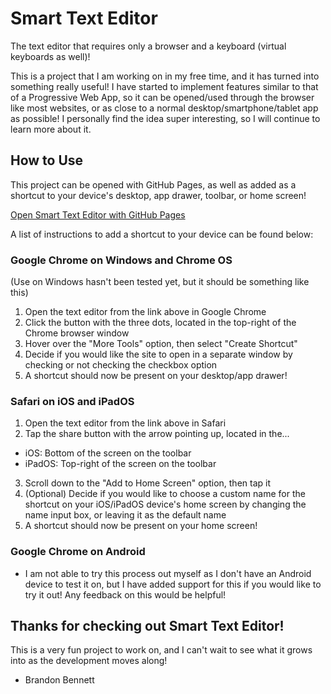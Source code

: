 # Smart Text Editor
The text editor that requires only a browser and a keyboard (virtual keyboards as well)!

This is a project that I am working on in my free time, and it has turned into something really useful!
I have started to implement features similar to that of a Progressive Web App, so it can be opened/used through the browser like most websites, or as close to a normal desktop/smartphone/tablet app as possible! I personally find the idea super interesting, so I will continue to learn more about it.

## How to Use
This project can be opened with GitHub Pages, as well as added as a shortcut to your device's desktop, app drawer, toolbar, or home screen!

[Open Smart Text Editor with GitHub Pages](https://offroaders123.github.io/Smart-Text-Editor/Smart%20Text%20Editor.html)

A list of instructions to add a shortcut to your device can be found below:

### Google Chrome on Windows and Chrome OS
(Use on Windows hasn't been tested yet, but it should be something like this)
1. Open the text editor from the link above in Google Chrome
2. Click the button with the three dots, located in the top-right of the Chrome browser window
3. Hover over the "More Tools" option, then select "Create Shortcut"
4. Decide if you would like the site to open in a separate window by checking or not checking the checkbox option
5. A shortcut should now be present on your desktop/app drawer!

### Safari on iOS and iPadOS
1. Open the text editor from the link above in Safari
2. Tap the share button with the arrow pointing up, located in the...
 - iOS: Bottom of the screen on the toolbar
 - iPadOS: Top-right of the screen on the toolbar
3. Scroll down to the "Add to Home Screen" option, then tap it
4. (Optional) Decide if you would like to choose a custom name for the shortcut on your iOS/iPadOS device's home screen by changing the name input box, or leaving it as the default name
5. A shortcut should now be present on your home screen!

### Google Chrome on Android
- I am not able to try this process out myself as I don't have an Android device to test it on, but I have added support for this if you would like to try it out! Any feedback on this would be helpful!


## Thanks for checking out Smart Text Editor!
This is a very fun project to work on, and I can't wait to see what it grows into as the development moves along! 
- Brandon Bennett
